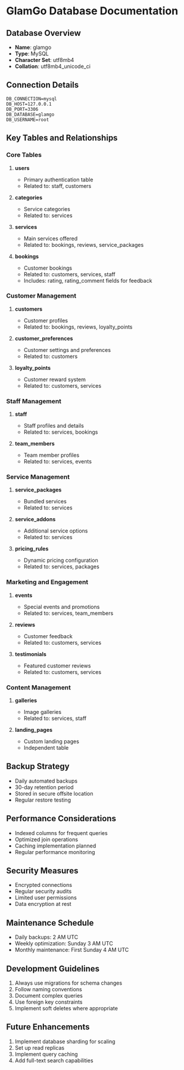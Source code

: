 # GlamGo Database Documentation

## Database Overview
- **Name**: glamgo
- **Type**: MySQL
- **Character Set**: utf8mb4
- **Collation**: utf8mb4_unicode_ci

## Connection Details
```env
DB_CONNECTION=mysql
DB_HOST=127.0.0.1
DB_PORT=3306
DB_DATABASE=glamgo
DB_USERNAME=root
```

## Key Tables and Relationships

### Core Tables
1. **users**
   - Primary authentication table
   - Related to: staff, customers

2. **categories**
   - Service categories
   - Related to: services

3. **services**
   - Main services offered
   - Related to: bookings, reviews, service_packages

4. **bookings**
   - Customer bookings
   - Related to: customers, services, staff
   - Includes: rating, rating_comment fields for feedback

### Customer Management
1. **customers**
   - Customer profiles
   - Related to: bookings, reviews, loyalty_points

2. **customer_preferences**
   - Customer settings and preferences
   - Related to: customers

3. **loyalty_points**
   - Customer reward system
   - Related to: customers, services

### Staff Management
1. **staff**
   - Staff profiles and details
   - Related to: services, bookings

2. **team_members**
   - Team member profiles
   - Related to: services, events

### Service Management
1. **service_packages**
   - Bundled services
   - Related to: services

2. **service_addons**
   - Additional service options
   - Related to: services

3. **pricing_rules**
   - Dynamic pricing configuration
   - Related to: services, packages

### Marketing and Engagement
1. **events**
   - Special events and promotions
   - Related to: services, team_members

2. **reviews**
   - Customer feedback
   - Related to: customers, services

3. **testimonials**
   - Featured customer reviews
   - Related to: customers, services

### Content Management
1. **galleries**
   - Image galleries
   - Related to: services, staff

2. **landing_pages**
   - Custom landing pages
   - Independent table

## Backup Strategy
- Daily automated backups
- 30-day retention period
- Stored in secure offsite location
- Regular restore testing

## Performance Considerations
- Indexed columns for frequent queries
- Optimized join operations
- Caching implementation planned
- Regular performance monitoring

## Security Measures
- Encrypted connections
- Regular security audits
- Limited user permissions
- Data encryption at rest

## Maintenance Schedule
- Daily backups: 2 AM UTC
- Weekly optimization: Sunday 3 AM UTC
- Monthly maintenance: First Sunday 4 AM UTC

## Development Guidelines
1. Always use migrations for schema changes
2. Follow naming conventions
3. Document complex queries
4. Use foreign key constraints
5. Implement soft deletes where appropriate

## Future Enhancements
1. Implement database sharding for scaling
2. Set up read replicas
3. Implement query caching
4. Add full-text search capabilities
